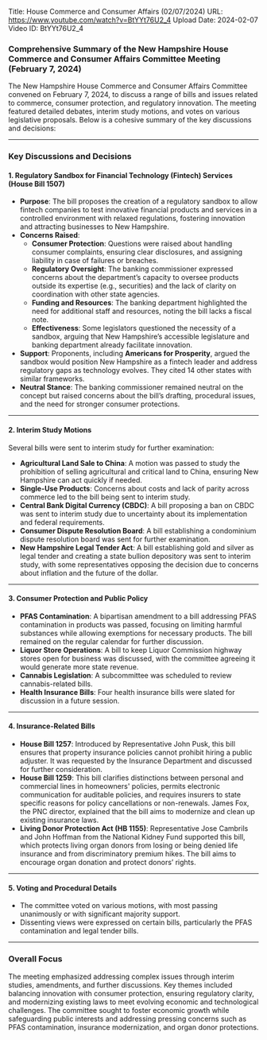 Title: House Commerce and Consumer Affairs (02/07/2024)
URL: https://www.youtube.com/watch?v=BtYYt76U2_4
Upload Date: 2024-02-07
Video ID: BtYYt76U2_4

### Comprehensive Summary of the New Hampshire House Commerce and Consumer Affairs Committee Meeting (February 7, 2024)

The New Hampshire House Commerce and Consumer Affairs Committee convened on February 7, 2024, to discuss a range of bills and issues related to commerce, consumer protection, and regulatory innovation. The meeting featured detailed debates, interim study motions, and votes on various legislative proposals. Below is a cohesive summary of the key discussions and decisions:

---

### **Key Discussions and Decisions**

#### **1. Regulatory Sandbox for Financial Technology (Fintech) Services (House Bill 1507)**
- **Purpose**: The bill proposes the creation of a regulatory sandbox to allow fintech companies to test innovative financial products and services in a controlled environment with relaxed regulations, fostering innovation and attracting businesses to New Hampshire.
- **Concerns Raised**:
  - **Consumer Protection**: Questions were raised about handling consumer complaints, ensuring clear disclosures, and assigning liability in case of failures or breaches.
  - **Regulatory Oversight**: The banking commissioner expressed concerns about the department’s capacity to oversee products outside its expertise (e.g., securities) and the lack of clarity on coordination with other state agencies.
  - **Funding and Resources**: The banking department highlighted the need for additional staff and resources, noting the bill lacks a fiscal note.
  - **Effectiveness**: Some legislators questioned the necessity of a sandbox, arguing that New Hampshire’s accessible legislature and banking department already facilitate innovation.
- **Support**: Proponents, including **Americans for Prosperity**, argued the sandbox would position New Hampshire as a fintech leader and address regulatory gaps as technology evolves. They cited 14 other states with similar frameworks.
- **Neutral Stance**: The banking commissioner remained neutral on the concept but raised concerns about the bill’s drafting, procedural issues, and the need for stronger consumer protections.

---

#### **2. Interim Study Motions**
Several bills were sent to interim study for further examination:
- **Agricultural Land Sale to China**: A motion was passed to study the prohibition of selling agricultural and critical land to China, ensuring New Hampshire can act quickly if needed.
- **Single-Use Products**: Concerns about costs and lack of parity across commerce led to the bill being sent to interim study.
- **Central Bank Digital Currency (CBDC)**: A bill proposing a ban on CBDC was sent to interim study due to uncertainty about its implementation and federal requirements.
- **Consumer Dispute Resolution Board**: A bill establishing a condominium dispute resolution board was sent for further examination.
- **New Hampshire Legal Tender Act**: A bill establishing gold and silver as legal tender and creating a state bullion depository was sent to interim study, with some representatives opposing the decision due to concerns about inflation and the future of the dollar.

---

#### **3. Consumer Protection and Public Policy**
- **PFAS Contamination**: A bipartisan amendment to a bill addressing PFAS contamination in products was passed, focusing on limiting harmful substances while allowing exemptions for necessary products. The bill remained on the regular calendar for further discussion.
- **Liquor Store Operations**: A bill to keep Liquor Commission highway stores open for business was discussed, with the committee agreeing it would generate more state revenue.
- **Cannabis Legislation**: A subcommittee was scheduled to review cannabis-related bills.
- **Health Insurance Bills**: Four health insurance bills were slated for discussion in a future session.

---

#### **4. Insurance-Related Bills**
- **House Bill 1257**: Introduced by Representative John Pusk, this bill ensures that property insurance policies cannot prohibit hiring a public adjuster. It was requested by the Insurance Department and discussed for further consideration.
- **House Bill 1259**: This bill clarifies distinctions between personal and commercial lines in homeowners' policies, permits electronic communication for auditable policies, and requires insurers to state specific reasons for policy cancellations or non-renewals. James Fox, the PNC director, explained that the bill aims to modernize and clean up existing insurance laws.
- **Living Donor Protection Act (HB 1155)**: Representative Jose Cambrils and John Hoffman from the National Kidney Fund supported this bill, which protects living organ donors from losing or being denied life insurance and from discriminatory premium hikes. The bill aims to encourage organ donation and protect donors’ rights.

---

#### **5. Voting and Procedural Details**
- The committee voted on various motions, with most passing unanimously or with significant majority support.
- Dissenting views were expressed on certain bills, particularly the PFAS contamination and legal tender bills.

---

### **Overall Focus**
The meeting emphasized addressing complex issues through interim studies, amendments, and further discussions. Key themes included balancing innovation with consumer protection, ensuring regulatory clarity, and modernizing existing laws to meet evolving economic and technological challenges. The committee sought to foster economic growth while safeguarding public interests and addressing pressing concerns such as PFAS contamination, insurance modernization, and organ donor protections.